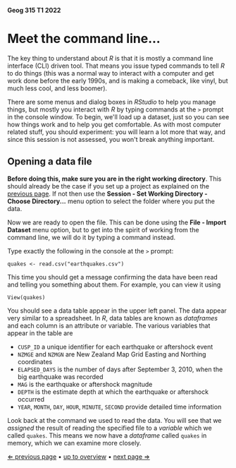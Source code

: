 **Geog 315 T1 2022**

# Meet the command line...
The key thing to understand about *R* is that it is mostly a command line interface (CLI) driven tool. That means you issue typed commands to tell *R* to do things (this was a normal way to interact with a computer and get work done before the early 1990s, and is making a comeback, like vinyl, but much less cool, and less boomer).

There are some menus and dialog boxes in *RStudio* to help you manage things, but mostly you interact with *R* by typing commands at the `>` prompt in the console window. To begin, we'll load up a dataset, just so you can see how things work and to help you get comfortable. As with most computer related stuff, you should experiment: you will learn a lot more that way, and since this session is not assessed, you won't break anything important.

## Opening a data file
**Before doing this, make sure you are in the right working directory**. This should already be the case if you set up a project as explained on the [previous page](introducing-r-and-rstudio-02-starting-an-Rstudio-project.md). If not then use the **Session - Set Working Directory - Choose Directory...** menu option to select the folder where you put the data.

Now we are ready to open the file. This can be done using the **File - Import Dataset** menu option, but to get into the spirit of working from the command line, we will do it by typing a command instead.

Type exactly the following in the console at the `>` prompt:

```{r}
quakes <- read.csv("earthquakes.csv")
```

This time you should get a message confirming the data have been read and telling you something about them. For example, you can view it using

```{r}
View(quakes)
```

You should see a data table appear in the upper left panel. The data appear very similar to a spreadsheet. In *R*, data tables are known as *dataframes* and each column is an attribute or variable. The various variables that appear in the table are

+ `CUSP_ID` a unique identifier for each earthquake or aftershock event
+ `NZMGE` and `NZMGN` are New Zealand Map Grid Easting and Northing coordinates
+ `ELAPSED_DAYS` is the number of days after September 3, 2010, when the big earthquake was recorded
+ `MAG` is the earthquake or aftershock magnitude
+ `DEPTH` is the estimate depth at which the earthquake or aftershock occurred
+ `YEAR`, `MONTH`, `DAY`, `HOUR`, `MINUTE`, `SECOND` provide detailed time information

Look back at the command we used to read the data. You will see that we *assigned* the result of reading the specified file to a *variable* which we called `quakes`. This means we now have a *dataframe* called `quakes` in memory, which we can examine more closely.

[&lArr; previous page](introducing-r-and-rstudio-02-starting-an-Rstudio-project.md) &bull; [up to overview](README.md) &bull; [next page &rArr;](introducing-r-and-rstudio-04-exploring-data.md)
